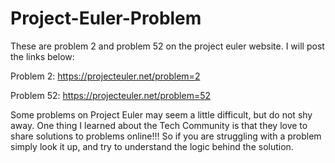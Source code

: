 # Project-Euler-Problem
These are problem 2 and problem 52 on the project euler website. I will post the links below:

Problem 2: https://projecteuler.net/problem=2

Problem 52: https://projecteuler.net/problem=52


Some problems on Project Euler may seem a little difficult, but do not shy away. One thing I learned about the Tech Community is that they love to share solutions to problems online!!! So if you are struggling with a problem simply look it up, and try to understand the logic behind the solution.
